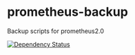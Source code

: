 # prometheus-backup
Backup scripts for prometheus2.0

[![Dependency Status](https://gemnasium.com/biow0lf/prometheus-backup.svg)](https://gemnasium.com/biow0lf/prometheus-backup)
